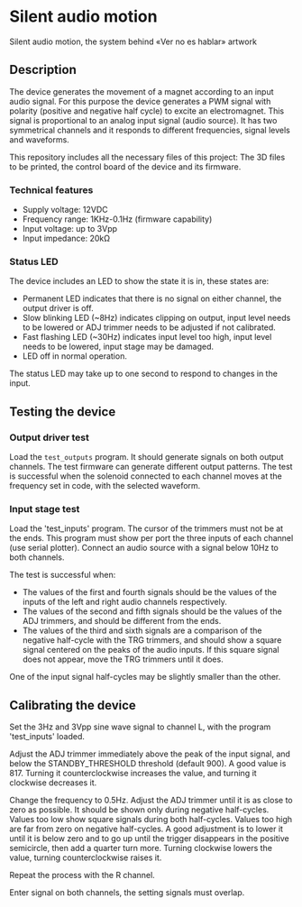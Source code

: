 # Silent audio motion

Silent audio motion, the system behind «Ver no es hablar» artwork

## Description

The device generates the movement of a magnet according to an input audio signal. For this purpose the device generates a PWM signal with polarity (positive and negative half cycle) to excite an electromagnet. This signal is proportional to an analog input signal (audio source). It has two symmetrical channels and it responds to different frequencies, signal levels and waveforms.

This repository includes all the necessary files of this project: The 3D files to be printed, the control board of the device and its firmware.

### Technical features

- Supply voltage: 12VDC
- Frequency range: 1KHz-0.1Hz (firmware capability)
- Input voltage: up to 3Vpp
- Input impedance: 20kΩ

### Status LED

The device includes an LED to show the state it is in, these states are:

- Permanent LED indicates that there is no signal on either channel, the output driver is off.
- Slow blinking LED (~8Hz) indicates clipping on output, input level needs to be lowered or ADJ trimmer needs to be adjusted if not calibrated.
- Fast flashing LED (~30Hz) indicates input level too high, input level needs to be lowered, input stage may be damaged.
- LED off in normal operation.

The status LED may take up to one second to respond to changes in the input.

## Testing the device

### Output driver test

Load the `test_outputs` program. It should generate signals on both output channels. The test firmware can generate different output patterns.
The test is successful when the solenoid connected to each channel moves at the frequency set in code, with the selected waveform.

### Input stage test

Load the 'test_inputs' program. The cursor of the trimmers must not be at the ends. This program must show per port the three inputs of each channel (use serial plotter). Connect an audio source with a signal below 10Hz to both channels.

The test is successful when:

- The values of the first and fourth signals should be the values of the inputs of the left and right audio channels respectively.
- The values of the second and fifth signals should be the values of the ADJ trimmers, and should be different from the ends.
- The values of the third and sixth signals are a comparison of the negative half-cycle with the TRG trimmers, and should show a square signal centered on the peaks of the audio inputs. If this square signal does not appear, move the TRG trimmers until it does.

One of the input signal half-cycles may be slightly smaller than the other.

## Calibrating the device

Set the 3Hz and 3Vpp sine wave signal to channel L, with the program 'test_inputs' loaded.

Adjust the ADJ trimmer immediately above the peak of the input signal, and below the STANDBY_THRESHOLD threshold (default 900). A good value is 817. Turning it counterclockwise increases the value, and turning it clockwise decreases it.

Change the frequency to 0.5Hz. Adjust the ADJ trimmer until it is as close to zero as possible. It should be shown only during negative half-cycles. Values too low show square signals during both half-cycles. Values too high are far from zero on negative half-cycles.
A good adjustment is to lower it until it is below zero and to go up until the trigger disappears in the positive semicircle, then add a quarter turn more. Turning clockwise lowers the value, turning counterclockwise raises it.

Repeat the process with the R channel.

Enter signal on both channels, the setting signals must overlap.
